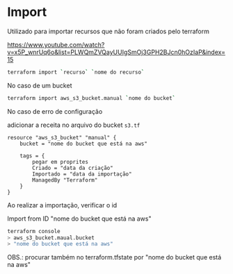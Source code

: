 # Import

Utilizado para importar recursos que não foram criados pelo terraform

https://www.youtube.com/watch?v=x5P_wnrUq6o&list=PLWQmZVQayUUIgSmOj3GPH2BJcn0hOzIaP&index=15

```bash
terraform import `recurso` `nome do recurso`
```

No caso de um bucket

```bash
terraform import aws_s3_bucket.manual `nome do bucket`
```

No caso de erro de configuração

adicionar a receita no arquivo do bucket `s3.tf`

    resource "aws_s3_bucket" "manual" {
        bucket = "nome do bucket que está na aws"

        tags = {
            pegar em proprites
            Criado = "data da criação"
            Importado = "data da importação"
            ManagedBy "Terraform"
        }
    }

Ao realizar a importação, verificar o id

Import from ID "nome do bucket que está na aws"

```bash
terraform console
> aws_s3_bucket.maual.bucket
> "nome do bucket que está na aws"
```

OBS.: procurar também no terraform.tfstate por "nome do bucket que está na aws"

